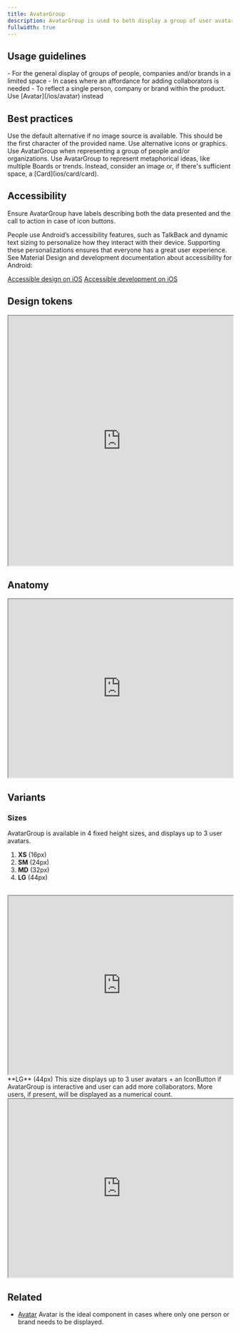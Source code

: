 ```yaml
---
title: AvatarGroup
description: AvatarGroup is used to both display a group of user avatars and, optionally, control actions related to the users group.
fullwidth: true
---
```


<ImgContainer padding="standard" src="https://i.pinimg.com/originals/81/74/57/8174572af6f98890bdd647b5f879dde1.png" alt="some variations of the AvatarGroup component"/>

## Usage guidelines

<TwoCol>
  <Group>
    <Do title="When to use" />
      - For the general display of groups of people, companies and/or brands in a limited space
      - In cases where an affordance for adding collaborators is needed
  </Group>
  <Group>
  <Dont title="When not to use" />
     - To reflect a single person, company or brand within the product. Use [Avatar](/ios/avatar) instead
  </Group>
</TwoCol>

## Best practices

<TwoCol>
  <Group>
    <ImgContainer src="https://i.pinimg.com/originals/db/4b/17/db4b176d3b4425caccb5b75a766059a8.png" alt="example of AvatarGroup representing a profile with no image provided"/>
    <Do title="Do" />
    Use the default alternative if no image source is available. This should be the first character of the provided name.
  </Group>
  <Group>
    <ImgContainer src="https://i.pinimg.com/originals/3e/24/ae/3e24aed7f11e6af3dae97bf015ea418d.png" alt="example of graphics inside an avatargroup"/>
    <Dont title="Don't" />
    Use alternative icons or graphics.
  </Group>
  <Group>
    <ImgContainer src="https://i.pinimg.com/originals/d9/56/12/d9561207251a0a7c139c2aad2d2be094.png" alt="avatargroup representing people and organizations"/>
    <Do title="Do" />
    Use AvatarGroup when representing a group of people and/or organizations.
  </Group>
  <Group>
    <ImgContainer src="https://i.pinimg.com/originals/f7/59/ee/f759eefa627b81a35d52ac0031e08b4d.png" alt="example of pins inside an avatargroup"/>
    <Dont title="Don't" />
    Use AvatarGroup to represent metaphorical ideas, like multiple Boards or trends. Instead, consider an image or, if there's sufficient space, a [Card](ios/card/card).
  </Group>
</TwoCol>

## Accessibility

Ensure AvatarGroup have labels describing both the data presented and the call to action in case of icon buttons.

People use Android’s accessibility features, such as TalkBack and dynamic text sizing to personalize how they interact with their device. Supporting these personalizations ensures that everyone has a great user experience. See Material Design and development documentation about accessibility for Android:

[Accessible design on iOS](https://developer.apple.com/design/human-interface-guidelines/accessibility/overview/introduction/)
[Accessible development on iOS](https://developer.apple.com/accessibility/ios/)

## Design tokens
<iframe style={{border:0}} width="100%" height="560" src="https://www.figma.com/file/AHcKJDgb7E7YswlgW1wY8E/Gestalt-for-iOS?type=design&node-id=42508-5504&mode=design&t=rpzG2JbQK3dHaeE6-11" allowfullscreen></iframe>

## Anatomy
<iframe style={{border:0}} width="100%" height="400" src="https://www.figma.com/file/AHcKJDgb7E7YswlgW1wY8E/Gestalt-for-iOS?type=design&node-id=42508-5076&mode=design&t=rpzG2JbQK3dHaeE6-11" allowfullscreen></iframe>



## Variants

### Sizes

AvatarGroup is available in 4 fixed height sizes, and displays up to 3 user avatars.

1. **XS** (16px)
2. **SM** (24px)
3. **MD** (32px)
4. **LG** (44px)
<br/>
<iframe style={{border:0}} width="100%" height="400" src="https://www.figma.com/file/AHcKJDgb7E7YswlgW1wY8E/Gestalt-for-iOS?type=design&node-id=42508-5463&mode=design&t=rpzG2JbQK3dHaeE6-11" allowfullscreen></iframe>
<br/>
**LG** (44px) 
This size displays up to 3 user avatars + an IconButton if AvatarGroup is interactive and user can add more collaborators. More users, if present, will be displayed as a numerical count. 
<br/>
<iframe style={{border:0}} width="100%" height="400" src="https://www.figma.com/file/AHcKJDgb7E7YswlgW1wY8E/Gestalt-for-iOS?type=design&node-id=42508-5877&mode=design&t=rpzG2JbQK3dHaeE6-11" allowfullscreen></iframe>

## Related

- [Avatar](https://gestalt.pinterest.systems/ios/avatar)
  Avatar is the ideal component in cases where only one person or brand needs to be displayed.